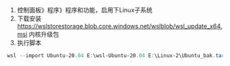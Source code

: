 1. 控制面板》程序》程序和功能，启用下Linux子系统
2. 下载安装 https://wslstorestorage.blob.core.windows.net/wslblob/wsl_update_x64.msi 内核升级包
3. 执行脚本

```powershell
wsl --import Ubuntu-20.04 E:\wsl-Ubuntu-20.04 E:\Linux-2\Ubuntu_bak.tar --version 2
```

